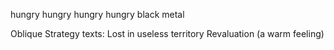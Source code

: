 hungry
hungry
hungry
hungry
black metal

Oblique Strategy texts:
Lost in useless territory
Revaluation (a warm feeling)
